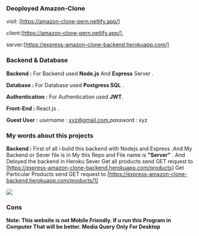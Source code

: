 

### Deoployed Amazon-Clone
visit: [https://amazon-clone-pern.netlify.app/]

client:[https://amazon-clone-pern.netlify.app/],

server:[https://express-amazon-clone-backend.herokuapp.com/]

### Backend & Database

**Backend :** For Backend used **Node.js** And **Express** Server .

**Database :** For Database used **Postgress SQL** .

**Authentication :** For Authentication used **JWT**.

**Front-End :** React.js .

**Guest User :** *username :* xyz@gmail.com,*password :* xyz


### My words about this projects
**Backend :** First of all i bulid this backend with Nodejs and Express .And My Backend or Sever file is in My this Repo and File name is **"Server"**  . And Deloyed the backend in Heroku Sever 
              Get all products send GET request to [https://express-amazon-clone-backend.herokuapp.com/products]
              Get Particular Products send GET request to [https://express-amazon-clone-backend.herokuapp.com/products/1]


 <img src="readme/pern-amazon-clone.png"/>

### Cons
 **Note: This website is not Mobile Friendly. If u run this Program in Computer That will be better. Media Query Only For Desktop**
 


